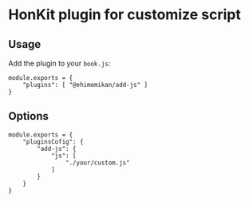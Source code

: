 HonKit plugin for customize script
================

## Usage

Add the plugin to your `book.js`:

```
module.exports = {
    "plugins": [ "@ehimemikan/add-js" ]
}
```

## Options
```
module.exports = {
    "pluginsCofig": {
        "add-js": {
            "js": [
                "./your/custom.js"
            ]
        }
    }
}
```

